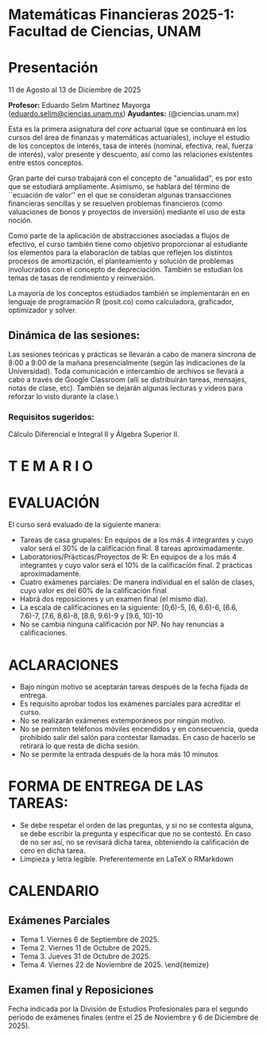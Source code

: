 # Matemáticas Financieras 2025-1: Facultad de Ciencias, UNAM
# Presentación
11 de Agosto al 13 de Diciembre de 2025

**Profesor:** Eduardo Selim Martínez Mayorga (eduardo.selim@ciencias.unam.mx)
**Ayudantes:** (@ciencias.unam.mx)

Esta es la primera asignatura del *core* actuarial (que se continuará en los cursos del área de finanzas y matemáticas actuariales), incluye el estudio de los conceptos de interés, tasa de interés (nominal, efectiva, real, fuerza de interés), valor presente y descuento, así como las relaciones existentes entre estos conceptos.

Gran parte del curso trabajará con el concepto de "anualidad", es por esto que se estudiará ampliamente. Asimismo, se hablará del término de ``ecuación de valor'' en el que se consideran algunas transacciones financieras sencillas y se resuelven problemas financieros (como valuaciones de bonos y proyectos de inversión) mediante el uso de esta noción.

Como parte de la aplicación de abstracciones asociadas a flujos de efectivo, el curso también tiene como objetivo proporcionar al estudiante los elementos para la elaboración de tablas que reflejen los distintos procesos de amortización, el planteamiento y solución de problemas involucrados con el concepto de depreciación. También se estudian los temas de tasas de rendimiento y reinversión.

La mayoría de los conceptos estudiados también se implementarán en en lenguaje de programación R (posit.co) como calculadora, graficador, optimizador y solver.

## Dinámica de las sesiones:
Las sesiones teóricas y prácticas se llevarán a cabo de manera síncrona de 8:00 a 9:00 de la mañana presencialmente (según las indicaciones de la Universidad). Toda comunicación e intercambio de archivos se llevará a cabo a través de Google Classroom (allí se distribuirán tareas, mensajes, notas de clase, etc). También se dejarán algunas lecturas y videos para reforzar lo visto durante la clase.\\

### Requisitos sugeridos:
Cálculo Diferencial e Integral II y Álgebra Superior II.

# T E M A R I O

# EVALUACIÓN
El curso será evaluado de la siguiente manera:

+ Tareas de casa grupales: En equipos de a los más 4 integrantes y cuyo valor será el 30\% de la calificación final. 8 tareas aproximadamente.
+ Laboratorios/Prácticas/Proyectos de R: En equipos de a los más 4 integrantes y cuyo valor será el 10\% de la calificación final. 2 prácticas aproximadamente.
+ Cuatro exámenes parciales: De manera individual en el salón de clases, cuyo valor es del 60\% de la calificación final
+ Habrá dos reposiciones y un examen final (el mismo día).
+ La escala de calificaciones en la siguiente:
[0,6)-5, [6, 6.6)-6, [6.6, 7.6)-7, [7.6, 8,6)-8, [8.6, 9.6)-9 y [9.6, 10)-10
+ No se cambia ninguna calificación por NP. No hay renuncias a calificaciones.

# ACLARACIONES

+ Bajo ningún motivo se aceptarán tareas después de la fecha fijada de entrega.
+ Es requisito aprobar todos los exámenes parciales para acreditar el curso.
+ No se realizarán exámenes extemporáneos por ningún motivo.
+ No se permiten teléfonos móviles encendidos y en consecuencia, queda prohibido salir del salón para contestar llamadas. En caso de hacerlo se retirará lo que resta de dicha sesión.
+ No se permite la entrada después de la hora más 10 minutos

# FORMA DE ENTREGA DE LAS TAREAS:
+ Se debe respetar el orden de las preguntas, y si no se contesta alguna, se debe escribir la pregunta y especificar que no se contestó. En caso de no ser así, no se revisará dicha tarea, obteniendo la calificación de cero en dicha tarea.
+ Limpieza y letra legible. Preferentemente en LaTeX o RMarkdown

# CALENDARIO
## Exámenes Parciales
+ Tema 1. Viernes 6 de Septiembre de 2025.
+ Tema 2. Viernes 11 de Octubre de 2025.
+ Tema 3. Jueves 31 de Octubre de 2025.
+ Tema 4. Viernes 22 de Noviembre de 2025.
\end{itemize}

## Examen final y Reposiciones

Fecha indicada por la División de Estudios Profesionales para el segundo periodo de exámenes finales (entre el 25 de Noviembre y 6 de Diciembre de 2025).
